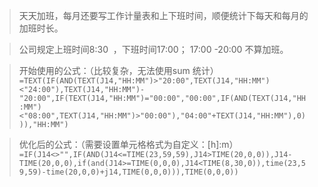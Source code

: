 > 天天加班，每月还要写工作计量表和上下班时间，顺便统计下每天和每月的加班时长。

> 公司规定上班时间8:30  ，下班时间17:00； 17:00 -20:00 不算加班。

> 开始使用的公式：（比较复杂，无法使用sum 统计）
```=TEXT(IF(AND(TEXT(J14,"HH:MM")>"20:00",TEXT(J14,"HH:MM")<"24:00"),TEXT(J14,"HH:MM")-"20:00",IF(TEXT(J14,"HH:MM")="00:00","00:00",IF(AND(TEXT(J14,"HH:MM")<"08:00",TEXT(J14,"HH:MM")>"00:00"),"04:00"+TEXT(J14,"HH:MM"),0))),"HH:MM")```
	
> 优化后的公式：（需要设置单元格格式为自定义：[h]:m）	
```=IF(J14<>"",IF(AND(J14<=TIME(23,59,59),J14>TIME(20,0,0)),J14-TIME(20,0,0),if(and(J14>=TIME(0,0,0),J14<TIME(8,30,0)),time(23,59,59)-time(20,0,0)+j14,TIME(0,0,0))),TIME(0,0,0))```
